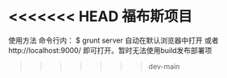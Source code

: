 <<<<<<< HEAD
福布斯项目
=======
使用方法 命令行内：
$ grunt server
自动在默认浏览器中打开
或者 http://localhost:9000/
即可打开。暂时无法使用build发布部署项
>>>>>>> dev-main
